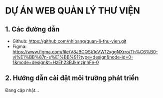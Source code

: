 # DỰ ÁN WEB QUẢN LÝ THƯ VIỆN

## 1. Các đường dẫn
- Github: https://github.com/nhibang/quan-li-thu-vien.git
- Figma: https://www.figma.com/file/V8JBCQSk1oVW12xggNXrro/Th%C6%B0-vi%E1%BB%87n-s%E1%BB%91?type=design&node-id=0-1&mode=design&t=HzEh23BJkmzjnhFe-0

## 2. Hướng dẫn cài đặt môi trường phát triển
Đang cập nhật...
